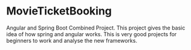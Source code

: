 # MovieTicketBooking
Angular and Spring Boot Combined Project.
This project gives the basic idea of how spring and angular works.
This is very good projects for beginners to work and analyse the new frameworks.

